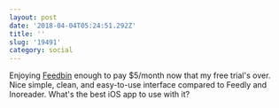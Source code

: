 ```yaml
---
layout: post
date: '2018-04-04T05:24:51.292Z'
title: ''
slug: '19491'
category: social
---
```

Enjoying [Feedbin](https://feedbin.com/) enough to pay $5/month now that my free trial&#39;s over. Nice simple, clean, and easy-to-use interface compared to Feedly and Inoreader. What&#39;s the best iOS app to use with it?
